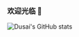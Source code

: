 ### 欢迎光临 👋

<!--
**StarsLad/StarsLad** is a ✨ _special_ ✨ repository because its `README.md` (this file) appears on your GitHub profile.

Here are some ideas to get you started:
![](https://img.shields.io/badge/python-3.9-orange)
- 🔭 I’m currently working on ...
- 🌱 I’m currently learning ...
- 👯 I’m looking to collaborate on ...
- 🤔 I’m looking for help with ...
- 💬 Ask me about ...
- 📫 How to reach me: ...
- 😄 Pronouns: ...
- ⚡ Fun fact: ...
-->

![Dusai's GitHub stats](https://github-readme-stats.vercel.app/api?username=stacklens)

